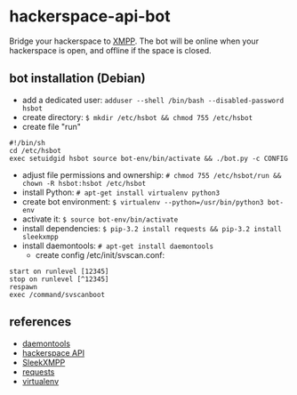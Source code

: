 hackerspace-api-bot
===================

Bridge your hackerspace to [XMPP](https://en.wikipedia.org/wiki/XMPP). 
The bot will be online when your hackerspace is open, and offline if 
the space is closed.

bot installation (Debian)
-------------------------
* add a dedicated user: ```adduser --shell /bin/bash --disabled-password hsbot```
* create directory: ```$ mkdir /etc/hsbot && chmod 755 /etc/hsbot```
* create file "run"
```
#!/bin/sh
cd /etc/hsbot
exec setuidgid hsbot source bot-env/bin/activate && ./bot.py -c CONFIG
```
* adjust file permissions and ownership: ```# chmod 755 /etc/hsbot/run && chown -R hsbot:hsbot /etc/hsbot```
* install Python: ```# apt-get install virtualenv python3```
* create bot environment: ```$ virtualenv --python=/usr/bin/python3 bot-env```
* activate it: ```$ source bot-env/bin/activate```
* install dependencies: ```$ pip-3.2 install requests && pip-3.2 install sleekxmpp```
* install daemontools: ```# apt-get install daemontools```
  * create config /etc/init/svscan.conf:
```
start on runlevel [12345]
stop on runlevel [^12345]
respawn
exec /command/svscanboot
```

references
----------
* [daemontools](http://cr.yp.to/daemontools.html)
* [hackerspace API](http://spaceapi.net/)
* [SleekXMPP](http://sleekxmpp.com/)
* [requests](http://docs.python-requests.org/)
* [virtualenv](http://www.virtualenv.org)
